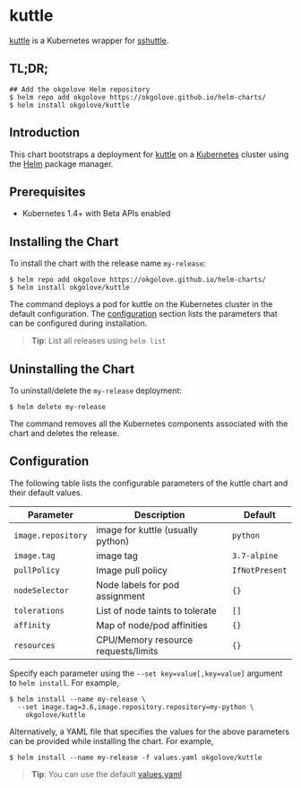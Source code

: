 # kuttle

[kuttle](https://github.com/kayrus/kuttle) is a Kubernetes wrapper for [sshuttle](https://github.com/sshuttle/sshuttle).

## TL;DR;

```console
## Add the okgolove Helm repository
$ helm repo add okgolove https://okgolove.github.io/helm-charts/
$ helm install okgolove/kuttle
```

## Introduction

This chart bootstraps a deployment for [kuttle](https://github.com/kayrus/kuttle) on a [Kubernetes](http://kubernetes.io) cluster using the [Helm](https://helm.sh) package manager.

## Prerequisites

- Kubernetes 1.4+ with Beta APIs enabled

## Installing the Chart

To install the chart with the release name `my-release`:

```console
$ helm repo add okgolove https://okgolove.github.io/helm-charts/
$ helm install okgolove/kuttle
```

The command deploys a pod for kuttle on the Kubernetes cluster in the default configuration. The [configuration](#configuration) section lists the parameters that can be configured during installation.

> **Tip**: List all releases using `helm list`

## Uninstalling the Chart

To uninstall/delete the `my-release` deployment:

```console
$ helm delete my-release
```

The command removes all the Kubernetes components associated with the chart and deletes the release.

## Configuration

The following table lists the configurable parameters of the kuttle chart and their default values.

| Parameter                            | Description                                                 | Default                                                    |
| ------------------------------------ | ----------------------------------------------------------- | ---------------------------------------------------------- |
| `image.repository`                   | image for kuttle (usually python)                           |  `python`                                                  |
| `image.tag`                          | image tag                                                   | `3.7-alpine`                                               |
| `pullPolicy`                         | Image pull policy                                           | `IfNotPresent`                                             |
| `nodeSelector`                       | Node labels for pod assignment                              | `{}`                                                       |
| `tolerations`                        | List of node taints to tolerate                             | `[]`                                                       |
| `affinity`                           | Map of node/pod affinities                                  | `{}`                                                       |
| `resources`                          | CPU/Memory resource requests/limits                         | `{}`                                                       |


Specify each parameter using the `--set key=value[,key=value]` argument to `helm install`. For example,

```console
$ helm install --name my-release \
  --set image.tag=3.6,image.repository.repository=my-python \
    okgolove/kuttle
```

Alternatively, a YAML file that specifies the values for the above parameters can be provided while installing the chart. For example,

```console
$ helm install --name my-release -f values.yaml okgolove/kuttle
```

> **Tip**: You can use the default [values.yaml](values.yaml)
